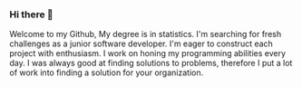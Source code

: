 ### Hi there 👋


Welcome to my Github, My degree is in statistics. I'm searching for fresh challenges as a junior software developer. I'm eager to construct each project with enthusiasm. I work on honing my programming abilities every day. I was always good at finding solutions to problems, therefore I put a lot of work into finding a solution for your organization.
<!--
**Jiroge/Jiroge** is a ✨ _special_ ✨ repository because its `README.md` (this file) appears on your GitHub profile.

Here are some ideas to get you started:

- 🔭 I’m currently working on ...
- 🌱 I’m currently learning ...
- 👯 I’m looking to collaborate on ...
- 🤔 I’m looking for help with ...
- 💬 Ask me about ...
- 📫 How to reach me: ...
- 😄 Pronouns: ...
- ⚡ Fun fact: ...
-->
